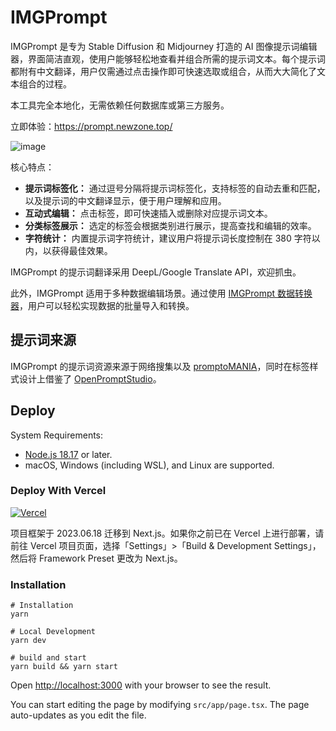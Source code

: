 # IMGPrompt

IMGPrompt 是专为 Stable Diffusion 和 Midjourney 打造的 AI 图像提示词编辑器，界面简洁直观，使用户能够轻松地查看并组合所需的提示词文本。每个提示词都附有中文翻译，用户仅需通过点击操作即可快速选取或组合，从而大大简化了文本组合的过程。

本工具完全本地化，无需依赖任何数据库或第三方服务。

立即体验：<https://prompt.newzone.top/>

![image](https://github.com/rockbenben/img-prompt/assets/28252913/5e455cc2-2184-4d7e-ac51-f960e6aaa3d1)

核心特点：

- **提示词标签化：** 通过逗号分隔将提示词标签化，支持标签的自动去重和匹配，以及提示词的中文翻译显示，便于用户理解和应用。
- **互动式编辑：** 点击标签，即可快速插入或删除对应提示词文本。
- **分类标签展示：** 选定的标签会根据类别进行展示，提高查找和编辑的效率。
- **字符统计：** 内置提示词字符统计，建议用户将提示词长度控制在 380 字符以内，以获得最佳效果。

IMGPrompt 的提示词翻译采用 DeepL/Google Translate API，欢迎抓虫。

此外，IMGPrompt 适用于多种数据编辑场景。通过使用 [IMGPrompt 数据转换器](https://tools.newzone.top/data-parser/img-prompt)，用户可以轻松实现数据的批量导入和转换。

## 提示词来源

IMGPrompt 的提示词资源来源于网络搜集以及 [promptoMANIA](https://promptomania.com/midjourney-prompt-builder/)，同时在标签样式设计上借鉴了 [OpenPromptStudio](https://moonvy.com/apps/ops/)。

## Deploy

System Requirements:

- [Node.js 18.17](https://nodejs.org/) or later.
- macOS, Windows (including WSL), and Linux are supported.

### Deploy With Vercel

[![Vercel](https://vercel.com/button)](https://vercel.com/new/clone?repository-url=https%3A%2F%2Fgithub.com%2Frockbenben%2Fimg-prompt%2Ftree%2Fmain)

项目框架于 2023.06.18 迁移到 Next.js。如果你之前已在 Vercel 上进行部署，请前往 Vercel 项目页面，选择「Settings」>「Build & Development Settings」，然后将 Framework Preset 更改为 Next.js。

### Installation

```shell
# Installation
yarn

# Local Development
yarn dev

# build and start
yarn build && yarn start
```

Open [http://localhost:3000](http://localhost:3000) with your browser to see the result.

You can start editing the page by modifying `src/app/page.tsx`. The page auto-updates as you edit the file.
